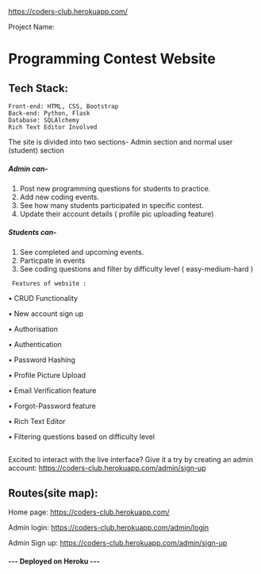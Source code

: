 https://coders-club.herokuapp.com/

Project Name: 
# Programming Contest Website

## Tech Stack:
```
Front-end: HTML, CSS, Bootstrap
Back-end: Python, Flask
Database: SQLAlchemy
Rich Text Editor Involved
```


The site is divided into two sections- Admin section and normal user (student) section

##### Admin can-
1. Post new programming questions for students to practice.
2. Add new coding events.
3. See how many students participated in specific contest.
4. Update their account details ( profile pic uploading feature)

##### Students can-
1. See completed and upcoming events.
2. Particpate in events
3. See coding questions and filter by difficulty level ( easy-medium-hard )


``` Features of website :```


• CRUD Functionality

• New account sign up

• Authorisation

• Authentication

• Password Hashing

• Profile Picture Upload

• Email Verification feature

• Forgot-Password feature

• Rich Text Editor

 • Filtering questions based on difficulty level

## 
Excited to interact with the live interface? Give it a try by creating an admin account:
 https://coders-club.herokuapp.com/admin/sign-up
 
## Routes(site map): 

Home page: https://coders-club.herokuapp.com/

Admin login: https://coders-club.herokuapp.com/admin/login

Admin Sign up: https://coders-club.herokuapp.com/admin/sign-up

####  --- Deployed on Heroku ---






